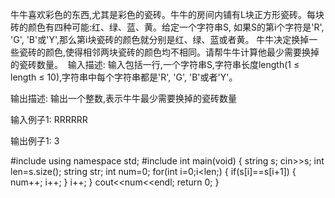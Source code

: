 牛牛喜欢彩色的东西,尤其是彩色的瓷砖。牛牛的房间内铺有L块正方形瓷砖。每块砖的颜色有四种可能:红、绿、蓝、黄。给定一个字符串S, 如果S的第i个字符是'R', 'G', 'B'或'Y',那么第i块瓷砖的颜色就分别是红、绿、蓝或者黄。
牛牛决定换掉一些瓷砖的颜色,使得相邻两块瓷砖的颜色均不相同。请帮牛牛计算他最少需要换掉的瓷砖数量。 
输入描述:
输入包括一行,一个字符串S,字符串长度length(1 ≤ length ≤ 10),字符串中每个字符串都是'R', 'G', 'B'或者'Y'。

输出描述:
输出一个整数,表示牛牛最少需要换掉的瓷砖数量

输入例子1:
RRRRRR

输出例子1:
3

#include <iostream>
using namespace std;
#include <string>
int main(void)
{
	string s;
	cin>>s;
	int len=s.size();
	string str;
	int num=0;
	for(int i=0;i<len;)
	{
		if(s[i]==s[i+1])
		{
			num++;
			i++;
		}
		i++;
	}
	cout<<num<<endl;
	return 0;
}
